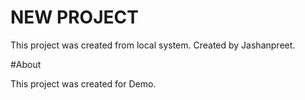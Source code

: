 # NEW PROJECT

This project was created from local system.
Created by Jashanpreet.

#About

This project was created for Demo.

